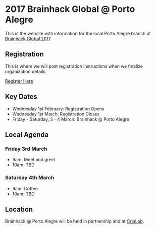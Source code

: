 # 2017 Brainhack Global @ Porto Alegre 

This is the website with information for the local Porto Alegre branch of [Brainhack Global 2017](http://events.brainhack.org/global2017/)

## Registration

This is where we will post registration instructions when we finalize organization details:

[Register Here](#)

## Key Dates

- Wednesday 1st February: Registration Opens
- Wednesday 1st March: Registration Closes
- Friday - Saturday, 3 - 4 March: Brainhack @ Porto Alegre

## Local Agenda

### Friday 3rd March

- 9am: Meet and greet
- 10am: TBD

### Saturday 4th March

- 9am: Coffee
- 10am: TBD

## Location

Brainhack @ Porto Alegre will be held in partnership and at [CriaLab](http://www.pucrs,br/crialab). 
